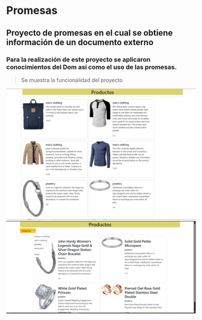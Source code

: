 # Promesas
## Proyecto de promesas en el cual se obtiene información de un documento externo

### Para la realización de este proyecto se aplicaron conocimientos del Dom así como el uso de las promesas.

> Se muestra la funcionalidad del proyecto


![index.](https://raw.githubusercontent.com/Sandra-De-La-Sancha/productos/refs/heads/main/promesas.png)
![index2.](https://raw.githubusercontent.com/Sandra-De-La-Sancha/productos/refs/heads/main/cat.png)

